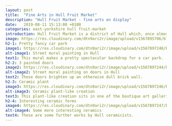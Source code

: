 ```yaml
---
layout: post
title:  "Fine Arts in Hull Fruit Market"
description: "Hull Fruit Market - fine arts on display"
date:   2019-08-11 15:13:00 +0100
categories: east-yorkshire hull fruit-market
introduction: Hull Fruit Market is a district of Hull which, once almost derelict, has been redeveloped into an arts, cafe and entertainment district in the city of Hull. 
image: https://res.cloudinary.com/dtn9ari2r/image/upload/v1567895706/blog/IMG_0008.jpg
h2-1: Pretty fancy car park
image1: https://res.cloudinary.com/dtn9ari2r/image/upload/v1567897248/blog/IMG_0011.jpg
alt-image1: Street mural painting in Hull
text1: This mural makes a pretty spectacular backdrop for a car park.
h2-2: 3 painted doors
image2: https://res.cloudinary.com/dtn9ari2r/image/upload/v1567897244/blog/IMG_0010.jpg
alt-image2: Street mural painting on doors in Hull
text2: These doors brighten up an otherwise dull brick wall.
h2-3: Ceramic plant
image3: https://res.cloudinary.com/dtn9ari2r/image/upload/v1567897246/blog/IMG_0012.jpg
alt-image3: Ceramic plant-like creation
text3: This plant-like creation sits in one of the boutique art galleries in the Fruit Market district.
h2-4: Interesting ceramic forms
image4: https://res.cloudinary.com/dtn9ari2r/image/upload/v1567897247/blog/IMG_0013.jpg
alt-image4: Some more interesting ceramics
text4: These are some further works by Hull ceramicists.
---
```

